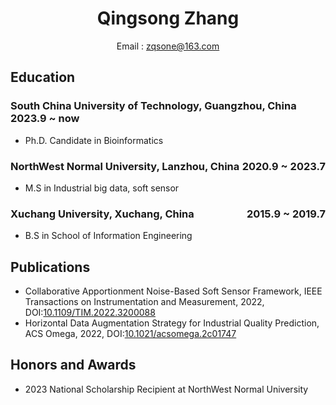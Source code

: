 <center>
     <h1>Qingsong Zhang</h1>
     <div>
         <span>
             Email : <a href="mailto:example@example.com">zqsone@163.com</a>
         </span>
     </div>
 </center>

## Education

### South China University of Technology, Guangzhou, China $\qquad$ 2023.9 ~ now</span>

- Ph.D. Candidate in Bioinformatics

### NorthWest Normal University, Lanzhou, China <span class="right" style="float:right">2020.9 ~ 2023.7</span>

- M.S in Industrial big data, soft sensor

### Xuchang University, Xuchang, China <span class="right" style="float:right">2015.9 ~ 2019.7</span>

- B.S in School of Information Engineering

## Publications

- Collaborative Apportionment Noise-Based Soft Sensor Framework, IEEE Transactions on Instrumentation and Measurement, 2022, DOI:[10.1109/TIM.2022.3200088](https://ieeexplore.ieee.org/document/9862994)
- Horizontal Data Augmentation Strategy for Industrial Quality Prediction, ACS Omega, 2022, DOI:[10.1021/acsomega.2c01747](https://pubs.acs.org/doi/10.1021/acsomega.2c01747)

## Honors and Awards

- 2023 National Scholarship Recipient at NorthWest Normal University




